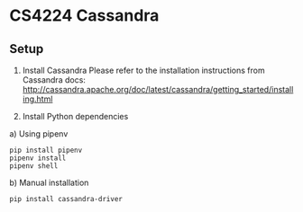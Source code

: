 # CS4224 Cassandra

## Setup

1. Install Cassandra
Please refer to the installation instructions from Cassandra docs:
http://cassandra.apache.org/doc/latest/cassandra/getting_started/installing.html

2. Install Python dependencies

a) Using pipenv
```
pip install pipenv
pipenv install
pipenv shell
```

b) Manual installation
```
pip install cassandra-driver
```